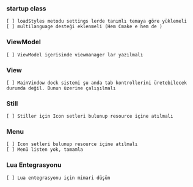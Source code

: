 ### startup class
    [ ] loadStyles metodu settings lerde tanımlı temaya göre yüklemeli 
    [ ] multilanguage desteği eklenmeli (Hem Cmake e hem de )

### ViewModel
    [ ] ViewModel içerisinde viewmanager lar yazılmalı

### View
    [ ] MainVindow dock sistemi şu anda tab kontrollerini üretebilecek durumda değil. Bunun üzerine çalışılmalı

### Still
    [ ] Stiller için Icon setleri bulunup resource içine atılmalı
    
### Menu
    [ ] Icon setleri bulunup resource içine atılmalı
    [ ] Menü listen yok, tamamla

### Lua Entegrasyonu 
    [ ] Lua entegrasyonu için mimari düşün